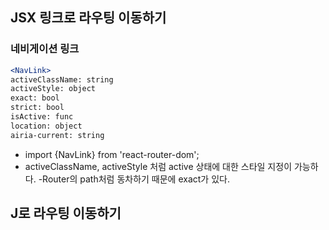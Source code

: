## JSX 링크로 라우팅 이동하기

### 네비게이션 링크

```jsx
<NavLink>
activeClassName: string
activeStyle: object
exact: bool
strict: bool
isActive: func
location: object
airia-current: string
```

- import {NavLink} from 'react-router-dom';
- activeClassName, activeStyle 처럼 active 상태에 대한 스타일 지정이 가능하다.
  -Router의 path처럼 동차하기 때문에 exact가 있다.

## J로 라우팅 이동하기
